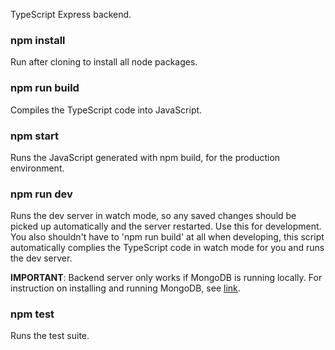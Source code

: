 TypeScript Express backend.

### npm install

Run after cloning to install all node packages.

### npm run build

Compiles the TypeScript code into JavaScript.

### npm start

Runs the JavaScript generated with npm build, for the production environment.

### npm run dev

Runs the dev server in watch mode, so any saved changes should be picked up automatically and the server restarted. Use this for development. You also shouldn't have to 'npm run build' at all when developing, this script automatically complies the TypeScript code in watch mode for you and runs the dev server.

**IMPORTANT**: Backend server only works if MongoDB is running locally. For instruction on installing and running MongoDB, see [link](https://www.mongodb.com/docs/manual/installation/).

### npm test

Runs the test suite.